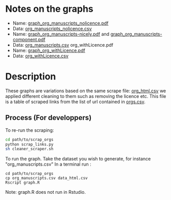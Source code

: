 # Notes on the graphs

- Name: [graph_org_manuscripts_nolicence.pdf](graph_org_manuscripts_nolicence.pdf)
- Data: [org_manuscripts_nolicence.csv](org_manuscripts_nolicence.csv)
- Name: [graph_org_manuscripts-nicely.pdf](graph_org_manuscripts-nicely.pdf) and [graph_org_manuscripts-component.pdf](graph_org_manuscripts-component.pdf)
- Data: [org_manuscripts.csv](org_manuscripts.csv)
org_withLicence.pdf
- Name: [graph_org_withLicence.pdf](graph_org_withLicence.pdf)
- Data: [org_withLicence.csv](org_withLicence.csv)

# Description
These graphs are variations based on the same scrape file: [org_html.csv](org_html.csv) we applied different cleaning to them such as removing  the licence etc.
This file is a table of scraped links from the list of url contained in [orgs.csv](orgs.csv).

## Process (For developpers)
To re-run the scraping:
```bash
cd path/to/scrap_orgs
python scrap_links.py
sh cleaner_scraper.sh
```
To run the graph. Take the dataset you wish to generate, for instance "org_manuscripts.csv"
In a terminal run :
```
cd path/to/scrap_orgs
cp org_manuscripts.csv data_html.csv
Rscript graph.R
```
Note: graph.R does not run in Rstudio.
